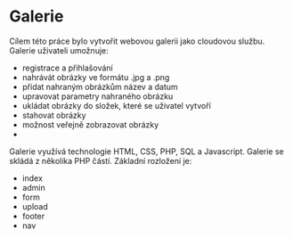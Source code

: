 # Galerie
Cílem této práce bylo vytvořit webovou galerii jako cloudovou službu. 
Galerie uživateli umožnuje:
- registrace a přihlašování
- nahrávát obrázky ve formátu .jpg a .png
- přidat nahraným obrázkům název a datum 
- upravovat parametry nahraného obrázku
- ukládat obrázky do složek, které se uživatel vytvoří
- stahovat obrázky
- možnost veřejně zobrazovat obrázky
- 
Galerie využívá technologie HTML, CSS, PHP, SQL a Javascript.
Galerie se skládá z několika PHP částí. Základní rozložení je:
- index
- admin
- form
- upload
- footer
- nav
